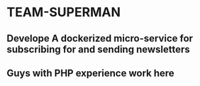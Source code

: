 # TEAM-SUPERMAN 
## Develope A dockerized micro-service for subscribing for and sending newsletters

## Guys with PHP experience work here